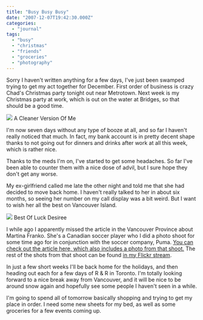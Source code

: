 ```yaml
---
title: "Busy Busy Busy"
date: "2007-12-07T19:42:30.000Z"
categories: 
  - "journal"
tags: 
  - "busy"
  - "christmas"
  - "friends"
  - "groceries"
  - "photography"
---
```


Sorry I haven't written anything for a few days, I've just been swamped trying to get my act together for December. First order of business is crazy Chad's Christmas party tonight out near Metrotown. Next week is my Christmas party at work, which is out on the water at Bridges, so that should be a good time.

[![](http://farm3.static.flickr.com/2055/2091955559_83e854234a.jpg?v=0)](http://flickr.com/photos/duanestorey/2091955559/) A Cleaner Version Of Me

I'm now seven days without any type of booze at all, and so far I haven't really noticed that much. In fact, my bank account is in pretty decent shape thanks to not going out for dinners and drinks after work at all this week, which is rather nice.

Thanks to the meds I'm on, I've started to get some headaches. So far I've been able to counter them with a nice dose of advil, but I sure hope they don't get any worse.

My ex-girlfriend called me late the other night and told me that she had decided to move back home. I haven't really talked to her in about six months, so seeing her number on my call display was a bit weird. But I want to wish her all the best on Vancouver Island.

[![](http://farm1.static.flickr.com/54/177091906_a4ffe76591.jpg?v=0)](http://flickr.com/photos/duanestorey/177091906/) Best Of Luck Desiree

I while ago I apparently missed the article in the Vancouver Province about Martina Franko. She's a Canadian soccer player who I did a photo shoot for some time ago for in conjunction with the soccer company, Puma. [You can check out the article here, which also includes a photo from that shoot.](http://communities.canada.com/theprovince/blogs/postcardsfromchina/archive/2007/08/29/on-the-ground-in-tokyo.aspx) The rest of the shots from that shoot can be found [in my Flickr stream](http://flickr.com/photos/duanestorey/sets/72157601354458513/).

In just a few short weeks I'll be back home for the holidays, and then heading out each for a few days of R & R in Toronto. I'm totally looking forward to a nice break away from Vancouver, and it will be nice to be around snow again and hopefully see some people I haven't seen in a while.

I'm going to spend all of tomorrow basically shopping and trying to get my place in order. I need some new sheets for my bed, as well as some groceries for a few events coming up.
